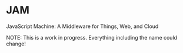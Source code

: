 # JAM
JavaScript Machine: A Middleware for Things, Web, and Cloud

NOTE: This is a work in progress. Everything including the name 
could change!

